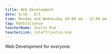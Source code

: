 ```yaml
---
title: Web Development
date: 6/14 - 8/5
time: Monday and Wednesday 10:00 am - 12:00 pm
tag: Math/Science
teacherName: Justin Kim
teacherLink: /staff/justin-kim
---
```

Web Development for everyone.